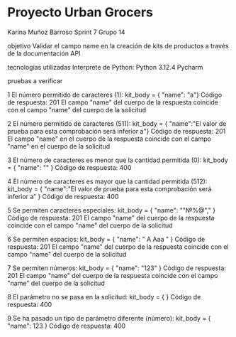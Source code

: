 # Proyecto Urban Grocers 
Karina Muñoz Barroso Sprint 7 Grupo 14

objetivo
Validar el campo name en la creación de kits de productos a través de la documentación API

tecnologías utilizadas
Interprete de Python: Python 3.12.4
Pycharm

pruebas a verificar

1	El número permitido de caracteres (1): kit_body = { "name": "a"}	Código de respuesta: 201 El campo "name" del cuerpo de la respuesta coincide con el campo "name" del cuerpo de la solicitud

2	El número permitido de caracteres (511): kit_body = { "name":"El valor de prueba para esta comprobación será inferior a"}	Código de respuesta: 201 El campo "name" en el cuerpo de la respuesta coincide con el campo "name" en el cuerpo de la solicitud

3	El número de caracteres es menor que la cantidad permitida (0): kit_body = { "name": "" }	Código de respuesta: 400

4	El número de caracteres es mayor que la cantidad permitida (512): kit_body = { "name":"El valor de prueba para esta comprobación será inferior a” }	Código de respuesta: 400

5	Se permiten caracteres especiales: kit_body = { "name": ""№%@"," }	Código de respuesta: 201 El campo "name" del cuerpo de la respuesta coincide con el campo "name" del cuerpo de la solicitud

6	Se permiten espacios: kit_body = { "name": " A Aaa " }	Código de respuesta: 201 El campo "name" del cuerpo de la respuesta coincide con el campo "name" del cuerpo de la solicitud

7	Se permiten números: kit_body = { "name": "123" }	Código de respuesta: 201 El campo "name" del cuerpo de la respuesta coincide con el campo "name" del cuerpo de la solicitud

8	El parámetro no se pasa en la solicitud: kit_body = { }	Código de respuesta: 400

9	Se ha pasado un tipo de parámetro diferente (número): kit_body = { "name": 123 }	Código de respuesta: 400

